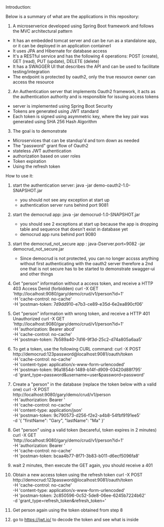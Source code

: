 Introduction:

Below is a summary of what are the applications in this repository:

1. A microserverice developed using Spring Boot framework and follows the MVC architectural pattern

- It has an embedded tomcat server and can be run as a standalone app, or it can be deployed in an application containerI
- It uses JPA and Hibernate for database access
- It's a RESTful service and has the following 4 operations:  POST (create), GET (read), PUT (update), DELETE (delete)
- It has a SWAGGER UI that describes the API and can be used to facilitate testing/integration
- The endpoint is protected by oauth2, only the true resource owner can access the resource

2. An Authentication server that implements Oauth2 framework, it acts as the authentication authority and is responsible for issuing access tokens
- server is implemented using Spring Boot Security
- Tokens are generated using JWT standard
- Each token is signed using asymmetric key, where the key pair was generated using SHA 256 Hash Algorithm
	
3. The goal is to demonstrate
- Microservices that can be standup'd and torn down as needed
- The "password" grant flow of Oauth2
- stateless JWT authentication
- authorization based on user roles
- Token expiration
- Using the refresh token
	



How to use it:

1. start the authentication server: java -jar demo-oauth2-1.0-SNAPSHOT.jar
	- you should not see any exception at start up
	- authentication server runs behind port 9081
2. start the democrud app: java -jar democrud-1.0-SNAPSHOT.jar
	- you should see 2 exceptions at start up because the app is dropping table and sequence that doesn't exist in database yet
	- democrud app runs behind port 9080
	
3. start the democrud_not_secure app : java-Dserver.port=9082 -jar democrud_not_secure.jar
	- Since democrud is not protected, you can no longer accsss anything without first authenticating with the oauth2 server therefore a 2nd one that is not secure has to be started to demonstrate swagger-ui and other things

5. Get "person" information without a access token, and receive a HTTP 403 Access Denid (forbidden)
curl -X GET \
  'http://localhost:9080/gary/demo/crud/v1/person?id=1' \
  -H 'cache-control: no-cache' \
  -H 'postman-token: 7d9dd910-e7b3-ce89-e35d-6e2ea890cf06'
	
5. Get "person" information with wrong token, and receive a HTTP 401 Unauthorized
curl -X GET \
  'http://localhost:9080/gary/demo/crud/v1/person?id=1' \
  -H 'authorization: Bearer abcd' \
  -H 'cache-control: no-cache' \
  -H 'postman-token: 7b589a40-7d16-9f3d-25c2-d74a805a6aa5'

4. To get a token, use the following CURL command:
curl -X POST \
  http://democrud:123password@localhost:9081/oauth/token \
  -H 'cache-control: no-cache' \
  -H 'content-type: application/x-www-form-urlencoded' \
  -H 'postman-token: 96a1854d-1489-b14f-d909-03420d88f795' \
  -d 'grant_type=password&username=user&password=password'
  
  
5. Create a "person" in the database (replace the token below with a valid one)
curl -X POST \
  http://localhost:9080/gary/demo/crud/v1/person \
  -H 'authorization: Bearer <access token goes here>' \
  -H 'cache-control: no-cache' \
  -H 'content-type: application/json' \
  -H 'postman-token: 9c790573-d256-f2e2-a4b8-54fbf9191ee5' \
  -d '{
  "firstName": "Gary",
  "lastName": "Ma"
}'


6. Get "person" using a valid token (becareful, token expires in 2 minutes)
curl -X GET \
  'http://localhost:9080/gary/demo/crud/v1/person?id=1' \
  -H 'authorization: Bearer <access token goes here>' \
  -H 'cache-control: no-cache' \
  -H 'postman-token: bcaa4b77-8f71-3b83-b011-d6ecf5096fa8'

  
7. wait 2 minutes, then execute the GET again, you should receive a 401

8. Obtain a new access token using the refresh token
curl -X POST \
  http://democrud:123password@localhost:9081/oauth/token \
  -H 'cache-control: no-cache' \
  -H 'content-type: application/x-www-form-urlencoded' \
  -H 'postman-token: 2c850596-0c52-5de8-06ee-6245b7224b62' \
  -d 'grant_type=refresh_token&refresh_token=<refresh token goes here>'
  
9. Get person again using the token obtained from step 8

10. go to https://jwt.io/ to decode the token and see what is inside